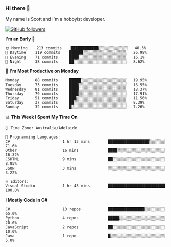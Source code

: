 ### Hi there 👋

My name is Scott and I'm a hobbyist developer.

[![GitHub followers](https://img.shields.io/github/followers/puppetsw?label=Follow&style=social)](https://github.com/puppetsw?tab=followers)

<!--START_SECTION:waka-->
**I'm an Early 🐤** 

```text
🌞 Morning    213 commits    ████████████░░░░░░░░░░░░░   48.3% 
🌆 Daytime    119 commits    ██████░░░░░░░░░░░░░░░░░░░   26.98% 
🌃 Evening    71 commits     ████░░░░░░░░░░░░░░░░░░░░░   16.1% 
🌙 Night      38 commits     ██░░░░░░░░░░░░░░░░░░░░░░░   8.62%

```
📅 **I'm Most Productive on Monday** 

```text
Monday       88 commits     █████░░░░░░░░░░░░░░░░░░░░   19.95% 
Tuesday      73 commits     ████░░░░░░░░░░░░░░░░░░░░░   16.55% 
Wednesday    81 commits     ████░░░░░░░░░░░░░░░░░░░░░   18.37% 
Thursday     79 commits     ████░░░░░░░░░░░░░░░░░░░░░   17.91% 
Friday       51 commits     ███░░░░░░░░░░░░░░░░░░░░░░   11.56% 
Saturday     37 commits     ██░░░░░░░░░░░░░░░░░░░░░░░   8.39% 
Sunday       32 commits     █░░░░░░░░░░░░░░░░░░░░░░░░   7.26%

```


📊 **This Week I Spent My Time On** 

```text
⌚︎ Time Zone: Australia/Adelaide

💬 Programming Languages: 
C#                       1 hr 13 mins        ██████████████████░░░░░░░   71.6% 
Other                    16 mins             ████░░░░░░░░░░░░░░░░░░░░░   16.32% 
CSHTML                   9 mins              ██░░░░░░░░░░░░░░░░░░░░░░░   8.85% 
JSON                     3 mins              ░░░░░░░░░░░░░░░░░░░░░░░░░   3.22%

🔥 Editors: 
Visual Studio            1 hr 43 mins        █████████████████████████   100.0%

```

**I Mostly Code in C#** 

```text
C#                       13 repos            ████████████████░░░░░░░░░   65.0% 
Python                   4 repos             █████░░░░░░░░░░░░░░░░░░░░   20.0% 
JavaScript               2 repos             ██░░░░░░░░░░░░░░░░░░░░░░░   10.0% 
Java                     1 repo              █░░░░░░░░░░░░░░░░░░░░░░░░   5.0%

```



<!--END_SECTION:waka-->

<!--
**puppetsw/puppetsw** is a ✨ _special_ ✨ repository because its `README.md` (this file) appears on your GitHub profile.

Here are some ideas to get you started:

- 🔭 I’m currently working on ...
- 🌱 I’m currently learning ...
- 👯 I’m looking to collaborate on ...
- 🤔 I’m looking for help with ...
- 💬 Ask me about ...
- 📫 How to reach me: ...
- 😄 Pronouns: ...
- ⚡ Fun fact: ...
-->
